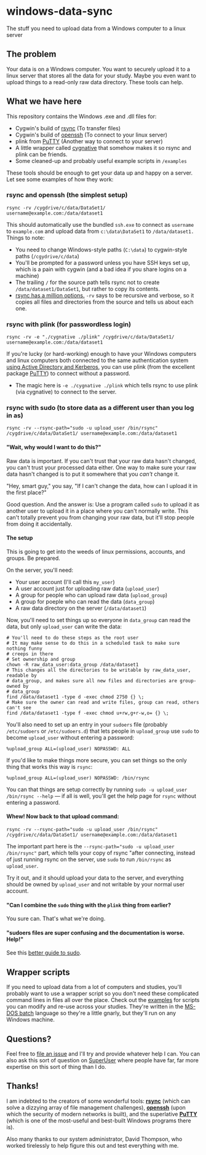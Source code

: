 # windows-data-sync

The stuff you need to upload data from a Windows computer to a linux server

## The problem

Your data is on a Windows computer. You want to securely upload it to a linux server that stores all the data for your study. Maybe you even want to upload things to a read-only raw data directory. These tools can help.

## What we have here

This repository contains the Windows .exe and .dll files for:

* Cygwin's build of [rsync](https://rsync.samba.org/) (To transfer files)
* Cygwin's build of [openssh](https://www.openssh.com/) (To connect to your linux server)
* plink from [PuTTY](https://putty.org/) (Another way to connect to your server)
* A little wrapper called [cygnative](http://diario.beerensalat.info/2009/08/18/new_cygnative_version_1_2_for_rsync_plink.html) that somehow makes it so rsync and plink can be friends.
* Some cleaned-up and probably useful example scripts in `/examples`

These tools should be enough to get your data up and happy on a server. Let see some examples of how they work:

### rsync and openssh (the simplest setup)

```rsync -rv /cygdrive/c/data/DataSet1/ username@example.com:/data/dataset1```

This should automatically use the bundled `ssh.exe` to connect as `username` to `example.com` and upload data from `c:\data\DataSet1` to `/data/dataset1.` Things to note:

* You need to change Windows-style paths (`C:\data`) to cygwin-style paths (`/cgydrive/c/data`)
* You'll be prompted for a password unless you have SSH keys set up, which is a pain with cygwin (and a bad idea if you share logins on a machine)
* The trailing `/` for the source path tells rsync not to create `/data/dataset1/DataSet1`, but rather to copy its contents.
* [rsync has a million options.](https://linux.die.net/man/1/rsync) `-rv` says to be recursive and verbose, so it copies all files and directories from the source and tells us about each one.

### rsync with plink (for passwordless login)

```rsync -rv -e "./cygnative ./plink" /cygdrive/c/data/DataSet1/ username@example.com:/data/dataset1```

If you're lucky (or hard-working) enough to have your Windows computers and linux computers both connected to the same authentication system [using Active Directory and Kerberos](https://access.redhat.com/documentation/en-us/red_hat_enterprise_linux/7/html/windows_integration_guide/introduction), you can use plink (from the excellent package [PuTTY](https://putty.org/)) to connect without a password.

* The magic here is `-e ./cygnative ./plink` which tells rsync to use plink (via cygnative) to connect to the server.

### rsync with sudo (to store data as a different user than you log in as)

```rsync -rv --rsync-path="sudo -u upload_user /bin/rsync" /cygdrive/c/data/DataSet1/ username@example.com:/data/dataset1```

#### "Wait, why would I want to do this?"

Raw data is important. If you can't trust that your raw data hasn't changed, you can't trust your processed data either. One way to make sure your raw data hasn't changed is to put it somewhere that you _can't_ change it.

"Hey, smart guy," you say, "If I can't change the data, how can I upload it in the first place?"

Good question. And the answer is: Use a program called `sudo` to upload it as another user to upload it in a place where you can't normally write. This can't totally prevent you from changing your raw data, but it'll stop people from doing it accidentally.

#### The setup

This is going to get into the weeds of linux permissions, accounts, and groups. Be prepared.

On the server, you'll need:

* Your user account (I'll call this `my_user`)
* A user account just for uploading raw data (`upload_user`)
* A group for people who can upload raw data (`upload_group`)
* A group for poeple who can read the data (`data_group`)
* A raw data directory on the server (`/data/dataset1`)

Now, you'll need to set things up so everyone in `data_group` can read the data, but only `upload_user` can write the data:

```
# You'll need to do these steps as the root user
# It may make sense to do this in a scheduled task to make sure nothing funny
# creeps in there
# Set ownership and group
chown -R raw_data_user:data_group /data/dataset1
# This changes all the directories to be writable by raw_data_user, readable by
# data_group, and makes sure all new files and directories are group-owned by
# data_group
find /data/dataset1 -type d -exec chmod 2750 {} \;
# Make sure the owner can read and write files, group can read, others can't see
find /data/dataset1 -type f -exec chmod u+rw,g+r-w,o= {} \;
```

You'll also need to set up an entry in your `sudoers` file (probably `/etc/sudoers` or `/etc/sudoers.d`) that lets people in `upload_group` use `sudo` to become `upload_user` without entering a password:

```
%upload_group ALL=(upload_user) NOPASSWD: ALL
```

If you'd like to make things more secure, you can set things so the only thing that works this way is `rsync`:

```
%upload_group ALL=(upload_user) NOPASSWD: /bin/rsync
```

You can that things are setup correctly by running `sudo -u upload_user /bin/rsync --help` — if all is well, you'll get the help page for `rsync` without entering a password.

#### Whew! Now back to that upload command:

```rsync -rv --rsync-path="sudo -u upload_user /bin/rsync" /cygdrive/c/data/DataSet1/ username@example.com:/data/dataset1```

The important part here is the `--rsync-path="sudo -u upload_user /bin/rsync"` part, which tells your copy of rsync "after connecting, instead of just running rsync on the server, use `sudo` to run `/bin/rsync` as `upload_user`.

Try it out, and it should upload your data to the server, and everything should be owned by `upload_user` and not writable by your normal user account.

#### "Can I combine the `sudo` thing with the `plink` thing from earlier?

You sure can. That's what we're doing.

#### "sudoers files are super confusing and the documentation is worse. Help!"

See this [better guide to sudo](http://toroid.org/sudoers-syntax).

## Wrapper scripts

If you need to upload data from a lot of computers and studies, you'll probably want to use a wrapper script so you don't need these complicated command lines in files all over the place. Check out the [examples](https://github.com/uwmadison-chm/windows-data-sync/tree/master/examples) for scripts you can modify and re-use across your studies. They're written in the [MS-DOS batch](https://www.dostips.com/) language so they're a little gnarly, but they'll run on any Windows machine.

## Questions?

Feel free to [file an issue](https://github.com/uwmadison-chm/windows-data-sync/issues) and I'll try and provide whatever help I can. You can also ask this sort of question on [SuperUser](https://superuser.com/) where people have far, far more expertise on this sort of thing than I do.

## Thanks!

I am indebted to the creators of some wonderful tools: **[rsync](https://rsync.samba.org/)** (which can solve a dizzying array of file management challenges), **[openssh](https://www.openssh.com/)** (upon which the security of modern networks is built), and the superlative **[PuTTY](https://putty.org/)** (which is one of the most-useful and best-built Windows programs there is).

Also many thanks to our system administrator, David Thompson, who worked tirelessly to help figure this out and test everything with me.